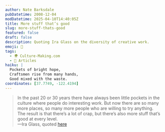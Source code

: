 ```yaml
---
author: Nate Barksdale
pubDatetime: 2008-12-04
modDatetime: 2025-04-10T14:40:05Z
title: More stuff that’s good
slug: more-stuff-thats-good
featured: false
draft: false
description: Quoting Ira Glass on the diversity of creative work.
emoji: 🎨
tags:
  - 🌍 Culture-Making.com
  - 📖 Articles
haiku: |
  Pockets of bright hope,  
  Craftsmen rise from many hands,  
  Good mixed with the waste.
coordinates: [37.7749, -122.4194]
---
```


> In the past 20 or 30 years there have always been little pockets in the culture where people do interesting work. But now there are so many more places, so many more people who are willing to try anything. The result is that there’s a lot of crap, but there’s also more stuff that’s good at every level.  
> —Ira Glass, quoted [here](http://web.archive.org/web/20150908075202/http://moreintelligentlife.com/story/age-mass-intelligence)
